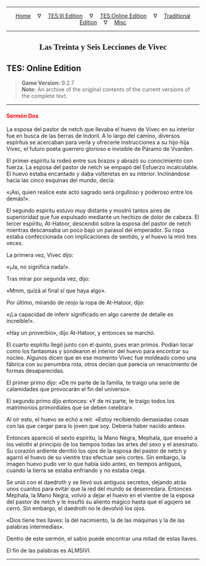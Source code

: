 
---

<!-- Jekyll Page Links -->

<center>
<a href="../../../../index.html">Home</a>
&emsp;&nabla;&emsp;
<a href="../../../index-tes3.html">TES:III Edition</a>
&emsp;&nabla;&emsp;
<a href="../../../index-teso.html">TES:Online Edition</a>
&emsp;&nabla;&emsp;
<a href="../../../index-traditional.html">Traditional Edition</a>
&emsp;&nabla;&emsp;
<a href="../../../index-misc.html">Misc</a>
</center>

<!-- Markdown Body Below: -->

---

<center>
<h2><span style="font-family:Georgia">Las Treinta y Seis Lecciones de Vivec</span></h2>
</center>

## TES: Online Edition

> __Game Version:__ 9.2.7\
> __Note:__ An archive of the original contents of the current versions of the complete text.

---

#### <span style="color:red">Sermón Dos</span>

La esposa del pastor de netch que llevaba el huevo de Vivec en su interior fue en busca de las tierras de Indoril. A lo largo del camino, diversos espíritus se acercaban para verla y ofrecerle instrucciones a su hijo-hija Vivec, el futuro poeta guerrero glorioso e invisible de Páramo de Vvarden.

El primer espíritu la rodeó entre sus brazos y abrazó su conocimiento con fuerza. La esposa del pastor de netch se empapó del Esfuerzo incalculable. El huevo estaba encantado y daba volteretas en su interior. Inclinándose hacia las cinco esquinas del mundo, decía:

«¡Así, quien realice este acto sagrado será orgulloso y poderoso entre los demás!».

El segundo espíritu estuvo muy distante y mostró tantos aires de superioridad que fue expulsado mediante un hechizo de dolor de cabeza. El tercer espíritu, At-Hatoor, descendió sobre la esposa del pastor de netch mientras descansaba un poco bajo un parasol del emperador. Su ropa estaba confeccionada con implicaciones de sentido, y el huevo la miró tres veces.

La primera vez, Vivec dijo:

«¡Ja, no significa nada!».

Tras mirar por segunda vez, dijo:

«Mmm, quizá al final sí que haya algo».

Por último, mirando de reojo la ropa de At-Hatoor, dijo:

«¡La capacidad de inferir significado en algo carente de detalle es increíble!».

«Hay un proverbio», dijo At-Hatoor, y entonces se marchó.

El cuarto espíritu llegó junto con el quinto, pues eran primos. Podían tocar como los fantasmas y sondearon el interior del huevo para encontrar su núcleo. Algunos dicen que en ese momento Vivec fue moldeado como una fábrica con su penumbra rota, otros decían que parecía un renacimiento de formas desaparecidas.

El primer primo dijo: «De mi parte de la familia, te traigo una serie de calamidades que provocarán el fin del universo».

El segundo primo dijo entonces: «Y de mi parte, te traigo todos los matrimonios primordiales que se deben celebrar».

Al oír esto, el huevo se echó a reír. «Estoy recibiendo demasiadas cosas con las que cargar para lo joven que soy. Debería haber nacido antes».

Entonces apareció el sexto espíritu, la Mano Negra, Mephala, que enseñó a los velothi al principio de los tiempos todas las artes del sexo y el asesinato. Su corazón ardiente derritió los ojos de la esposa del pastor de netch y agarró el huevo de su vientre tras efectuar seis cortes. Sin embargo, la imagen huevo pudo ver lo que había sido antes, en tiempos antiguos, cuando la tierra se estaba enfriando y no estaba ciega.

Se unió con el daedroth y se llevó sus antiguos secretos, dejando atrás unos cuantos para evitar que la red del mundo se desenredara. Entonces Mephala, la Mano Negra, volvió a dejar el huevo en el vientre de la esposa del pastor de netch y le insufló su aliento mágico hasta que el agujero se cerró. Sin embargo, el daedroth no le devolvió los ojos.

«Dios tiene tres llaves: la del nacimiento, la de las máquinas y la de las palabras intermedias».

Dentro de este sermón, el sabio puede encontrar una mitad de estas llaves.

El fin de las palabras es ALMSIVI.

---
